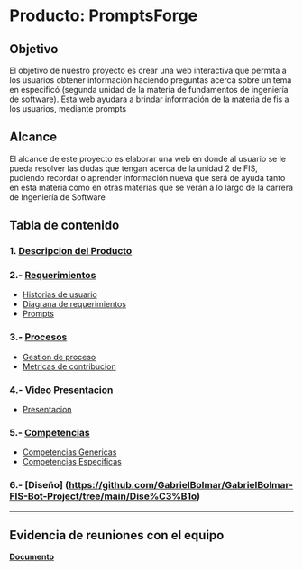 # **Producto: PromptsForge** 

## **Objetivo**

 El objetivo de nuestro proyecto es crear una web interactiva que permita a los usuarios obtener información haciendo preguntas acerca sobre un tema en especificó (segunda unidad de la materia de fundamentos de ingeniería de software). Esta web ayudara a brindar información de la materia de fis a los usuarios, mediante prompts

## **Alcance**

El alcance de este proyecto es elaborar una web en donde al usuario se le pueda resolver las dudas que tengan acerca de la unidad 2 de FIS, pudiendo recordar o aprender información nueva que será de ayuda tanto en esta materia como en otras materias que se verán a lo largo de la carrera de Ingeniería de Software 

## **Tabla de contenido** 

### 1. **[Descripcion del Producto](https://github.com/GabrielBolmar/FIS-Bot-Project/blob/main/Producto/Descripcion%20del%20producto.pdf)**

### 2.- **[ Requerimientos ](https://github.com/GabrielBolmar/FIS-Bot-Project/blob/main/2da%20entrega/Requerimientos/REQUERIMIENTOS%20FUNCIONALES.pdf)**
- [Historias de usuario](https://github.com/GabrielBolmar/FIS-Bot-Project/blob/main/Historias%20de%20usuario/Historias_de_usuario.md)
-  [Diagrana de requerimientos](https://raw.githubusercontent.com/GabrielBolmar/FIS-Bot-Project/refs/heads/Carlos-keb/Diagrama/Diagrama.webp)
-  [Prompts](https://github.com/GabrielBolmar/FIS-Bot-Project/tree/main/Prompts)



### 3.-  **[Procesos](https://github.com/GabrielBolmar/FIS-Bot-Project/tree/main/Proceso)**
-  [Gestion de proceso](https://github.com/GabrielBolmar/FIS-Bot-Project/blob/main/Proceso/Gestion_de_proceso.md)
-  [Metricas de contribucion](https://github.com/GabrielBolmar/FIS-Bot-Project/blob/main/Proceso/M%C3%A9tricas%20de%20contribuci%C3%B3n.png)

### 4.- **[Video Presentacion](https://youtu.be/k8XanYPFvrI?feature=shared)**
- [Presentacion](https://github.com/GabrielBolmar/FIS-Bot-Project/blob/main/2da%20entrega/Requerimientos/Presentaci%C3%B3n%20(2).pdf)

### 5.- **[Competencias](https://github.com/GabrielBolmar/FIS-Bot-Project/tree/main/Competencias)**
- [Competencias Genericas](https://github.com/GabrielBolmar/FIS-Bot-Project/blob/main/Competencias/Competencias_genericas.md)
- [Competencias Especificas](https://github.com/GabrielBolmar/FIS-Bot-Project/blob/main/Competencias/Competencias_especificas.md)

### 6.- **[Diseño] (https://github.com/GabrielBolmar/GabrielBolmar-FIS-Bot-Project/tree/main/Dise%C3%B1o)**
---

## Evidencia de reuniones con el equipo 
**[Documento](https://github.com/GabrielBolmar/FIS-Bot-Project/blob/Carlos-keb/Reuniones/Evidencia_Reuniones.pdf)**  

